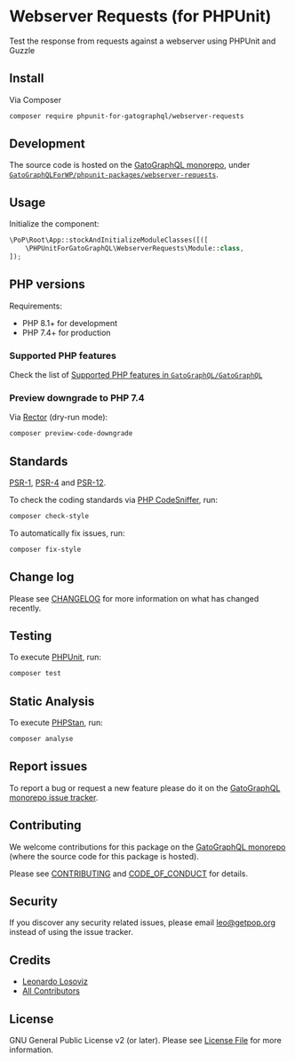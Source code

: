 # Webserver Requests (for PHPUnit)

<!--
[![Build Status][ico-travis]][link-travis]
[![Quality Score][ico-code-quality]][link-code-quality]
[![Software License][ico-license]](LICENSE.md)
[![Latest Version on Packagist][ico-version]][link-packagist]
[![Coverage Status][ico-scrutinizer]][link-scrutinizer]
[![Total Downloads][ico-downloads]][link-downloads]
-->

Test the response from requests against a webserver using PHPUnit and Guzzle

## Install

Via Composer

``` bash
composer require phpunit-for-gatographql/webserver-requests
```

## Development

The source code is hosted on the [GatoGraphQL monorepo](https://github.com/GatoGraphQL/GatoGraphQL), under [`GatoGraphQLForWP/phpunit-packages/webserver-requests`](https://github.com/GatoGraphQL/GatoGraphQL/tree/master/layers/GatoGraphQLForWP/phpunit-packages/webserver-requests).

## Usage

Initialize the component:

``` php
\PoP\Root\App::stockAndInitializeModuleClasses([([
    \PHPUnitForGatoGraphQL\WebserverRequests\Module::class,
]);
```

## PHP versions

Requirements:

- PHP 8.1+ for development
- PHP 7.4+ for production

### Supported PHP features

Check the list of [Supported PHP features in `GatoGraphQL/GatoGraphQL`](https://github.com/GatoGraphQL/GatoGraphQL/blob/master/docs/supported-php-features.md)

### Preview downgrade to PHP 7.4

Via [Rector](https://github.com/rectorphp/rector) (dry-run mode):

```bash
composer preview-code-downgrade
```

## Standards

[PSR-1](https://www.php-fig.org/psr/psr-1), [PSR-4](https://www.php-fig.org/psr/psr-4) and [PSR-12](https://www.php-fig.org/psr/psr-12).

To check the coding standards via [PHP CodeSniffer](https://github.com/squizlabs/PHP_CodeSniffer), run:

``` bash
composer check-style
```

To automatically fix issues, run:

``` bash
composer fix-style
```

## Change log

Please see [CHANGELOG](CHANGELOG.md) for more information on what has changed recently.

## Testing

To execute [PHPUnit](https://phpunit.de/), run:

``` bash
composer test
```

## Static Analysis

To execute [PHPStan](https://github.com/phpstan/phpstan), run:

``` bash
composer analyse
```

## Report issues

To report a bug or request a new feature please do it on the [GatoGraphQL monorepo issue tracker](https://github.com/GatoGraphQL/GatoGraphQL/issues).

## Contributing

We welcome contributions for this package on the [GatoGraphQL monorepo](https://github.com/GatoGraphQL/GatoGraphQL) (where the source code for this package is hosted).

Please see [CONTRIBUTING](CONTRIBUTING.md) and [CODE_OF_CONDUCT](CODE_OF_CONDUCT.md) for details.

## Security

If you discover any security related issues, please email leo@getpop.org instead of using the issue tracker.

## Credits

- [Leonardo Losoviz][link-author]
- [All Contributors][link-contributors]

## License

GNU General Public License v2 (or later). Please see [License File](LICENSE.md) for more information.

[ico-version]: https://img.shields.io/packagist/v/phpunit-for-gatographql/webserver-requests.svg?style=flat-square
[ico-license]: https://img.shields.io/badge/license-GPLv2-brightgreen.svg?style=flat-square
[ico-travis]: https://img.shields.io/travis/phpunit-for-gatographql/webserver-requests/master.svg?style=flat-square
[ico-scrutinizer]: https://img.shields.io/scrutinizer/coverage/g/phpunit-for-gatographql/webserver-requests.svg?style=flat-square
[ico-code-quality]: https://img.shields.io/scrutinizer/g/phpunit-for-gatographql/webserver-requests.svg?style=flat-square
[ico-downloads]: https://img.shields.io/packagist/dt/phpunit-for-gatographql/webserver-requests.svg?style=flat-square

[link-packagist]: https://packagist.org/packages/phpunit-for-gatographql/webserver-requests
[link-travis]: https://travis-ci.org/phpunit-for-gatographql/webserver-requests
[link-scrutinizer]: https://scrutinizer-ci.com/g/phpunit-for-gatographql/webserver-requests/code-structure
[link-code-quality]: https://scrutinizer-ci.com/g/phpunit-for-gatographql/webserver-requests
[link-downloads]: https://packagist.org/packages/phpunit-for-gatographql/webserver-requests
[link-author]: https://github.com/leoloso
[link-contributors]: ../../../../../../contributors
